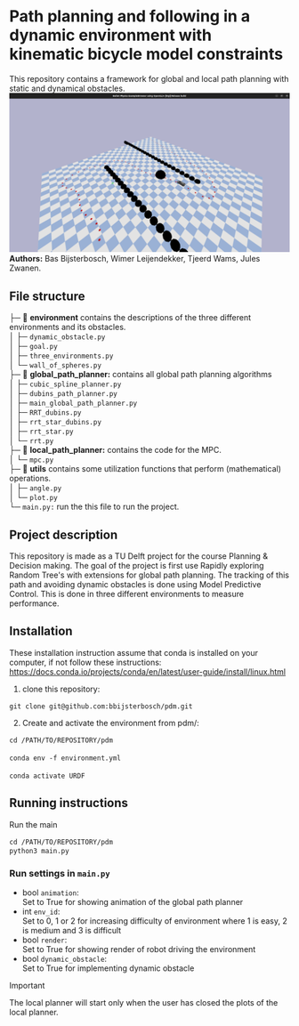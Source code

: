 # Path planning and following in a dynamic environment with kinematic bicycle model constraints

This repository contains a framework for global and local path planning with static and dynamical obstacles.
![plot](./images/Screenshot2.png)
**Authors:** Bas Bijsterbosch, Wimer Leijendekker, Tjeerd Wams, Jules Zwanen.

## File structure
├─ 📁 **environment** contains the descriptions of the three different environments and its obstacles.  
│   ├─ ```dynamic_obstacle.py```  
│   ├─ ```goal.py```  
│   ├─ ```three_environments.py```  
│   └─ ```wall_of_spheres.py```  
├─ 📁 **global_path_planner:** contains all global path planning algorithms  
│   ├─ ```cubic_spline_planner.py```  
│   ├─ ```dubins_path_planner.py```  
│   ├─ ```main_global_path_planner.py```  
│   ├─ ```RRT_dubins.py```  
│   ├─ ```rrt_star_dubins.py```  
│   ├─ ```rrt_star.py```  
│   └─ ```rrt.py```  
├─ 📁 **local_path_planner:** contains the code for the MPC.  
│   └─ ```mpc.py```  
├─ 📁 **utils** contains some utilization functions that perform (mathematical) operations.  
│   ├─ ```angle.py```  
│   └─ ```plot.py```  
└─ ```main.py:``` run the this file to run  the project.  

## Project description
This repository is made as a TU Delft project for the course Planning & Decision making. The goal of the project is first use Rapidly exploring Random Tree's with extensions for global path planning. The tracking of this path and avoiding dynamic obstacles is done using Model Predictive Control. This is done in three different environments to measure performance.

## Installation
These installation instruction assume that conda is installed on your computer, if not follow these instructions:
https://docs.conda.io/projects/conda/en/latest/user-guide/install/linux.html

1. clone this repository:
```console
git clone git@github.com:bbijsterbosch/pdm.git
```
2. Create and activate the environment from pdm/:
```console
cd /PATH/TO/REPOSITORY/pdm

conda env -f environment.yml

conda activate URDF
```

## Running instructions
Run the main
```console
cd /PATH/TO/REPOSITORY/pdm
python3 main.py
```

### Run settings in ```main.py```
- bool ```animation```:     
Set to True for showing animation of the global path planner
- int ```env_id```:     
Set to 0, 1 or 2 for increasing difficulty of environment where 1 is easy, 2 is medium and 3 is difficult
- bool ```render```:     
Set to True for showing render of robot driving the environment
- bool ```dynamic_obstacle```:  
Set to True for implementing dynamic obstacle

> [!IMPORTANT]
> The local planner will start only when the user has closed the plots of the local planner.
